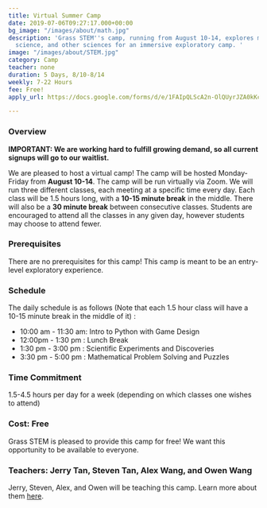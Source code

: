 ```yaml
---
title: Virtual Summer Camp
date: 2019-07-06T09:27:17.000+00:00
bg_image: "/images/about/math.jpg"
description: 'Grass STEM''s camp, running from August 10-14, explores math, computer
  science, and other sciences for an immersive exploratory camp. '
image: "/images/about/STEM.jpg"
category: Camp
teacher: none
duration: 5 Days, 8/10-8/14
weekly: 7-22 Hours
fee: Free!
apply_url: https://docs.google.com/forms/d/e/1FAIpQLScA2n-OlQUyrJZA0kKcTggbfRzwfZ8og-SJEQRRSYSRpBqriA/viewform?usp=sf_link

---
```

### Overview

**IMPORTANT: We are working hard to fulfill growing demand, so all current signups will go to our waitlist.**

We are pleased to host a virtual camp! The camp will be hosted Monday-Friday from **August 10-14**. The camp will be run virtually via Zoom. We will run three different classes, each meeting at a specific time every day. Each class will be 1.5 hours long, with a **10-15 minute break** in the middle. There will also be a **30 minute break** between consecutive classes. Students are encouraged to attend all the classes in any given day, however students may choose to attend fewer.

### Prerequisites

There are no prerequisites for this camp! This camp is meant to be an entry-level exploratory experience.

### Schedule

The daily schedule is as follows (Note that each 1.5 hour class will have a 10-15 minute break in the middle of it) :

* 10:00 am - 11:30 am: Intro to Python with Game Design
* 12:00pm - 1:30 pm : Lunch Break
* 1:30 pm - 3:00 pm : Scientific Experiments and Discoveries
* 3:30 pm - 5:00 pm : Mathematical Problem Solving and Puzzles

### Time Commitment

1\.5-4.5 hours per day for a week (depending on which classes one wishes to attend)

### Cost: Free

Grass STEM is pleased to provide this camp for free! We want this opportunity to be available to everyone.

### Teachers: Jerry Tan, Steven Tan, Alex Wang, and Owen Wang

Jerry, Steven, Alex, and Owen will be teaching this camp. Learn more about them [here](https://grass-stem.com/about/).